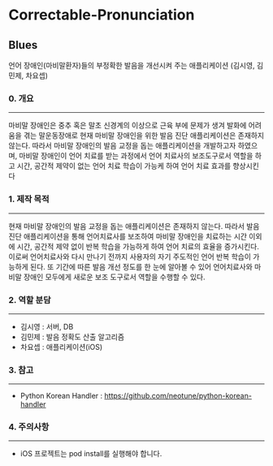 # Correctable-Pronunciation
## Blues
 
언어 장애인(마비말환자)들의 부정확한 발음을 개선시켜 주는 애플리케이션  (김시영, 김민제, 차요셉)
### 0. 개요
------------------------------
마비말 장애인은 중추 혹은 말초 신경계의 이상으로 근육 부에 문제가 생겨 발화에 어려움을 겪는 말운동장애로 
현재 마비말 장애인을 위한 발음 진단 애플리케이션은 존재하지 않는다. 
따라서 마비말 장애인의 발음 교정을 돕는 애플리케이션을 개발하고자 하였으며, 마비말 장애인이 언어 치료를 받는 과정에서 
언어 치료사의 보조도구로서 역할을 하고 시간, 공간적 제약이 없는 언어 치료 학습이 가능케 하여 언어 치료 효과를 향상시킨다

### 1. 제작 목적
------------------------------
현재 마비말 장애인의 발음 교정을 돕는 애플리케이션은 존재하지 않는다. 
따라서 발음 진단 애플리케이션을 통해 언어치료사를 보조하여 마비말 장애인을 치료하는 시간 이외에 시간, 공간적 제약 없이 반복 학습을 가능하게 하여 언어 치료의 효율을 증가시킨다. 
이로써 언어치료사와 다시 만나기 전까지 사용자의 자기 주도적인 언어 반복 학습이 가능하게 된다. 
또 기간에 따른 발음 개선 정도를 한 눈에 알아볼 수 있어 언어치료사와 마비말 장애인 모두에게 새로운 보조 도구로서 역할을 수행할 수 있다.

### 2. 역할 분담
------------------------------
 * 김시영 : 서버, DB
 * 김민제 : 발음 정확도 산출 알고리즘 
 * 차요셉 : 애플리케이션(iOS)

### 3. 참고
------------------------------
 * Python Korean Handler : https://github.com/neotune/python-korean-handler

### 4. 주의사항
------------------------------
 * iOS 프로젝트는 pod install를 실행해야 합니다.
